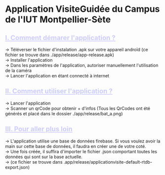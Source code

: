 # Application VisiteGuidée du Campus de l'IUT Montpellier-Sète

## <span style="color:#ccccff"><b><u> I. Comment démarer l'application ? </b></u>

-> Téléverser le fichier d'instalation .apk sur votre appareil androïd (ce fichier se trouve dans ./app/release/app-release.apk) <br />
-> Installer l'application <br />
-> Dans les paramètres de l'application, autoriser manuellement l'utilisation de la caméra <br />
-> Lancer l'application en étant connecté à internet 

## <span style="color:#ccccff"><b><u> II. Comment utiliser l'application ?</b></u>

-> Lancer l'application <br />
-> Scanner un qrCode pour obtenir + d'infos (Tous les QrCodes ont été générés et placé dans le dossier ./app/release/bat_a.png)


## <span style="color:#ccccff"><u><b> III. Pour aller plus loin</u></u></b>
-> L'application utilise une base de données firebase. Si vous voulez avoir la main sur cette base de données, il faudra en créer une de votre coté. <br />
-> Une fois créée, il suffira d'importer le fichier .json comportant toutes les données qui sont sur la base actuelle. <br />
-> (ce fichier se trouve dans .app/release/applicationvisite-default-rtdb-export.json)